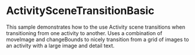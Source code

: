 ActivitySceneTransitionBasic
=====
This sample demonstrates how to the use Activity scene transitions when transitioning from one activity to another. Uses a combination of moveImage and changeBounds to nicely transition from a grid of images to an activity with a large image and detail text.
